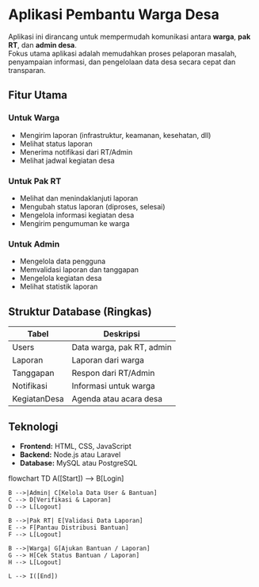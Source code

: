 # Aplikasi Pembantu Warga Desa

Aplikasi ini dirancang untuk mempermudah komunikasi antara **warga**, **pak RT**, dan **admin desa**.  
Fokus utama aplikasi adalah memudahkan proses pelaporan masalah, penyampaian informasi, dan pengelolaan data desa secara cepat dan transparan.

## Fitur Utama

### Untuk Warga  
- Mengirim laporan (infrastruktur, keamanan, kesehatan, dll)  
- Melihat status laporan  
- Menerima notifikasi dari RT/Admin  
- Melihat jadwal kegiatan desa  

### Untuk Pak RT  
- Melihat dan menindaklanjuti laporan  
- Mengubah status laporan (diproses, selesai)  
- Mengelola informasi kegiatan desa  
- Mengirim pengumuman ke warga  

### Untuk Admin  
- Mengelola data pengguna  
- Memvalidasi laporan dan tanggapan  
- Mengelola kegiatan desa  
- Melihat statistik laporan  

## Struktur Database (Ringkas)

| Tabel         | Deskripsi                  |
|--------------|---------------------------|
| Users        | Data warga, pak RT, admin |
| Laporan      | Laporan dari warga        |
| Tanggapan    | Respon dari RT/Admin      |
| Notifikasi   | Informasi untuk warga     |
| KegiatanDesa | Agenda atau acara desa    |

## Teknologi

- **Frontend:** HTML, CSS, JavaScript  
- **Backend:** Node.js atau Laravel  
- **Database:** MySQL atau PostgreSQL










flowchart TD
    A([Start]) --> B[Login]

    B -->|Admin| C[Kelola Data User & Bantuan]
    C --> D[Verifikasi & Laporan]
    D --> L[Logout]

    B -->|Pak RT| E[Validasi Data Laporan]
    E --> F[Pantau Distribusi Bantuan]
    F --> L[Logout]

    B -->|Warga| G[Ajukan Bantuan / Laporan]
    G --> H[Cek Status Bantuan / Laporan]
    H --> L[Logout]

    L --> I([End])

